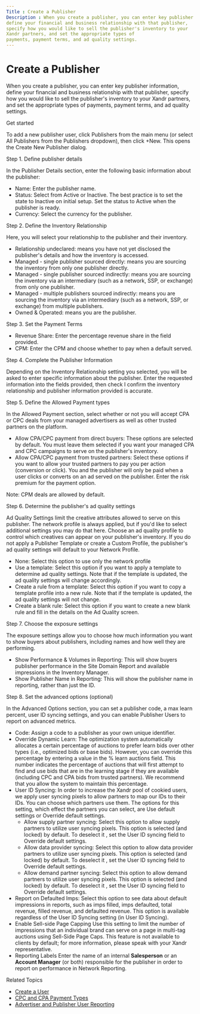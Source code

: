 ```yaml
---
Title : Create a Publisher
Description : When you create a publisher, you can enter key publisher information,
define your financial and business relationship with that publisher,
specify how you would like to sell the publisher's inventory to your
Xandr partners, and set the appropriate types of
payments, payment terms, and ad quality settings.
---
```



# Create a Publisher



When you create a publisher, you can enter key publisher information,
define your financial and business relationship with that publisher,
specify how you would like to sell the publisher's inventory to your
Xandr partners, and set the appropriate types of
payments, payment terms, and ad quality settings.

Get started

To add a new publisher user, click
Publishers from the main menu (or
select All Publishers from the
Publishers dropdown), then click
+New. This opens the
Create New Publisher dialog.

Step 1. Define publisher details

In the Publisher Details section, enter the following basic information
about the publisher:

- Name: Enter the publisher name.
- Status: Select from
  Active or
  Inactive. The best practice is to
  set the state to Inactive on initial
  setup. Set the status to Active when
  the publisher is ready.
- Currency: Select the currency for
  the publisher.

Step 2. Define the Inventory Relationship

Here, you will select your relationship to the publisher and their
inventory.

- Relationship undeclared: means you
  have not yet disclosed the publisher's details and how the inventory
  is accessed.
- Managed - single publisher sourced
  directly: means you are sourcing the inventory from only one
  publisher directly.
- Managed - single publisher sourced
  indirectly: means you are sourcing the inventory via an
  intermediary (such as a network, SSP, or exchange) from only one
  publisher.
- Managed - multiple publishers sourced
  indirectly: means you are sourcing the inventory via an
  intermediary (such as a network, SSP, or exchange) from multiple
  publishers.
- Owned & Operated: means you are the
  publisher.

Step 3. Set the Payment Terms

- Revenue Share: Enter the percentage
  revenue share in the field provided.
- CPM: Enter the CPM and choose
  whether to pay when a default served.

Step 4. Complete the Publisher Information

Depending on the Inventory
Relationship setting you selected, you will be asked to enter
specific information about the publisher. Enter the requested
information into the fields provided, then check
I confirm the inventory relationship and
publisher information provided is accurate.

Step 5. Define the Allowed Payment types

In the Allowed Payment section,
select whether or not you will accept CPA or CPC deals from your managed
advertisers as well as other trusted partners on the platform.

- Allow CPA/CPC payment from direct
  buyers: These options are selected by default. You must leave
  them selected if you want your managed CPA and CPC campaigns to serve
  on the publisher's inventory.
- Allow CPA/CPC payment from trusted
  partners: Select these options if you want to allow your
  trusted partners to pay you per action (conversion or click). You and
  the publisher will only be paid when a user clicks or converts on an
  ad served on the publisher. Enter the risk premium for the payment
  option.



Note: CPM deals are allowed by default.



Step 6. Determine the publisher's ad quality settings

Ad Quality Settings limit the creative attributes allowed to serve on
this publisher. The network profile is always applied, but if you'd like
to select additional settings you may do that here. Choose an ad quality
profile to control which creatives can appear on your publisher's
inventory. If you do not apply a Publisher Template or create a Custom
Profile, the publisher's ad quality settings will default to your
Network Profile.

- None: Select this option to use only
  the network profile
- Use a template: Select this option
  if you want to apply a template to determine ad quality settings. Note
  that if the template is updated, the ad quality settings will change
  accordingly.
- Create a rule from a template:
  Select this option if you want to copy a template profile into a new
  rule. Note that if the template is updated, the ad quality settings
  will not change.
- Create a blank rule: Select this
  option if you want to create a new blank rule and fill in the details
  on the Ad Quality screen.

Step 7. Choose the exposure settings

The exposure settings allow you to choose how much information you want
to show buyers about publishers, including names and how well they are
performing.

- Show Performance & Volumes in
  Reporting: This will show buyers publisher performance in the
  Site Domain Report and available impressions in the Inventory Manager.
- Show Publisher Name in Reporting:
  This will show the publisher name in reporting, rather than just the
  ID.

Step 8. Set the advanced options (optional)

In the Advanced Options section, you
can set a publisher code, a max learn percent, user ID syncing settings,
and you can enable Publisher Users to report on advanced metrics.

- Code: Assign a code to a publisher
  as your own unique identifier.
- Override Dynamic Learn: The
  optimization system automatically allocates a certain percentage of
  auctions to prefer learn bids over other types (i.e., optimized bids
  or base bids). However, you can override this percentage by entering a
  value in the % learn auctions field.
  This number indicates the percentage of auctions that will first
  attempt to find and use bids that are in the learning stage if they
  are available (including CPC and CPA bids from trusted partners). We
  recommend that you allow the system to maintain this percentage.
- User ID Syncing: In order to
  increase the Xandr pool of cookied users, we
  apply user syncing pixels to allow partners to map our IDs to their
  IDs. You can choose which partners use them. The options for this
  setting, which effect the partners you can select, are
  Use default settings or
  Override default settings.
  - Allow supply partner syncing:
    Select this option to allow supply partners to utilize user syncing
    pixels. This option is selected (and locked) by default. To deselect
    it , set the User ID syncing field
    to Override default settings.
  - Allow data provider syncing:
    Select this option to allow data provider partners to utilize user
    syncing pixels. This option is selected (and locked) by default. To
    deselect it , set the User ID
    syncing field to Override default
    settings.
  - Allow demand partner syncing:
    Select this option to allow demand partners to utilize user syncing
    pixels. This option is selected (and locked) by default. To deselect
    it , set the User ID syncing field
    to Override default settings.
- Report on Defaulted Imps: Select
  this option to see data about default impressions in reports, such as
  imps filled, imps defaulted, total revenue, filled revenue, and
  defaulted revenue. This option is available regardless of the
  User ID Syncing setting (in
  User ID Syncing).
- Enable Sell-side Page Capping Use
  this setting to limit the number of impressions that an individual
  brand can serve on a page in multi-tag auctions using Sell-Side Page
  Caps. This feature is not available to clients by default; for more
  information, please speak with your Xandr
  representative.
- Reporting Labels Enter the name of
  an internal **Salesperson** or an **Account Manager** (or both)
  responsible for the publisher in order to report on performance in
  Network Reporting.

Related Topics

- <a href="create-a-user.html" class="xref">Create a User</a>
- <a href="cpc-and-cpa-payment-types.html" class="xref">CPC and CPA
  Payment Types</a>
- <a href="advertiser-and-publisher-user-reporting.html"
  class="xref">Advertiser and Publisher User Reporting</a>




